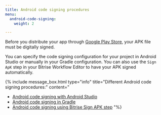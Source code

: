 ```yaml
---
title: Android code signing procedures
menu:
  android-code-signing:
    weight: 2

---
```

Before you distribute your app through [Google Play Store](https://play.google.com/store/apps), your APK file must be digitally signed.

You can specify the code signing configuration for your project in Android Studio or manually in your Gradle configuration. You can also use the `Sign ApK` step in your Bitrise Workflow Editor to have your APK signed automatically.

{% include message_box.html type="info" title="Different Android code signing procedures:" content="

* [Android code signing with Android Studio](/code-signing/android-code-signing/android-code-signing-with-android-studio/)
* [Android code signing in Gradle](/code-signing/android-code-signing/android-code-signing-in-gradle/)
* [Android code signing using Bitrise Sign APK step](/code-signing/android-code-signing/android-code-signing-using-bitrise-sign-apk-step/)
  "%}